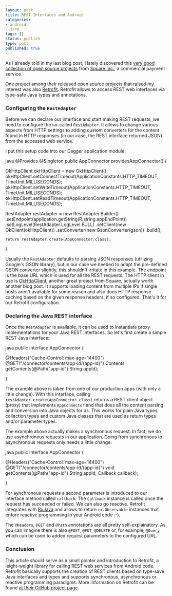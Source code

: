 ```yaml
---
layout: post
title: REST Interfaces and Android
categories:
- android
- java
tags: []
status: publish
type: post
published: true
---
```

As I already told in my last blog post, I lately discovered this [very good collection of open source projects](http://square.github.io/) from [Square Inc.](https://squareup.com/), a commercial payment service. 

One project among their released open source projects that raised my interest was also [Retrofit](https://github.com/square/retrofit). Retrofit allows to access REST web interfaces via type-safe Java types and annotations.

### Configuring the `RestAdapter`

Before we can declare our interface and start making REST requests, we need to configure the so-called `RestAdapter`. It allows to change various aspects from HTTP settings to adding custom converters for the content found in HTTP responses (in our case, the REST interface returned JSON) from the accessed web service.

I put this setup code into our Dagger application module:

</code></pre>java
@Provides
@Singleton
public AppConnector providesAppConnector() {

  OkHttpClient okHttpClient = new OkHttpClient();
  okHttpClient.setConnectTimeout(ApplicationConstants.HTTP_TIMEOUT, TimeUnit.MILLISECONDS);
  okHttpClient.setWriteTimeout(ApplicationConstants.HTTP_TIMEOUT, TimeUnit.MILLISECONDS);
  okHttpClient.setReadTimeout(ApplicationConstants.HTTP_TIMEOUT, TimeUnit.MILLISECONDS);

  RestAdapter restAdapter = new RestAdapter.Builder()
    .setEndpoint(application.getString(R.string.appEndPoint))
    .setLogLevel(RestAdapter.LogLevel.FULL)
    .setClient(new OkClient(okHttpClient))
    .setConverter(new GsonConverter(gson))
    .build();

    return restAdapter.create(AppConnector.class);
}
</code></pre>

Usually the `RestAdapter` defaults to parsing JSON responses (utilizing Google's GSON library), but in our case we needed to adapt the pre-defined GSON converter slightly, this shouldn't irritate in this example. The endpoint is the base URL which is used for all the REST requests. The HTTP client in use is [OkHttpClient](http://square.github.io/okhttp/), another great project from Square, actually worth another blog post. It supports loading content from multiple IPs if single hosts aren't available for some reason and also does HTTP response caching based on the given response headers, if so configured. That's it for our Retrofit configuration.

### Declaring the Java REST interface

Once the `RestAdapter` is available, it can be used to instantiate proxy implementations for your Java REST interfaces. So let's first create a simple REST Java interface:

</code></pre>java
public interface AppConnector {

  @Headers("Cache-Control: max-age=14400")
  @GET("/connector/contents/app-id/{app-id}")
  Contents getContents(@Path("app-id") String appId);

}
</code></pre>

The example above is taken from one of our production apps (with only a little change). With this interface, calling `restAdapter.create(AppConnector.class)` returns a REST client object (proxy) that implements `AppConnector` and that does all the content parsing and conversion into Java objects for us. This works for plain Java types, collection types and custom Java classes that are used as return types and/or parameter types.

The example above actually makes a synchronous request. In fact, we do use asynchronous requests in our application. Going from synchronous to asynchronous requests only needs a little change:

</code></pre>java
public interface AppConnector {

  @Headers("Cache-Control: max-age=14400")
  @GET("/connector/contents/app-id/{app-id}")
  void getContents(@Path("app-id") String appId, Callback<Contents> callback);

}
</code></pre>

For aynchronous requests a second parameter is introduced to our interface method called `callback`. The `Callback` instance is called once the request has succeeded or failed. We can also go reactive. Retrofit integrates with [RxJava](https://github.com/ReactiveX/RxJava) and allows to return `rx.Observable` instances that enfore reactive programming in your Android code :-).

The `@Headers`, `@GET` and `@Path` annotations are all pretty self-explainatory. As you can imagine there is also `@POST`, `@PUT`, `@DELETE` or, for example, `@Query` which can be used to added request parameters to the configured URL.


### Conclusion

This article should serve as a small pointer and introduction to Retrofit, a leight-weight library for calling REST web services from Android code. Retrofit basically supports the creation of REST clients based on type-save Java interfaces and types and supports synchronous, asynchronous or reactive programming paradigms. More information on Retrofit can be found [at their GitHub project page](http://square.github.io/retrofit/).
